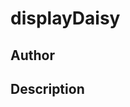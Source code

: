 # displayDaisy

## Author

<!-- Insert Your Name Here -->

## Description

<!-- Describe your example here -->

